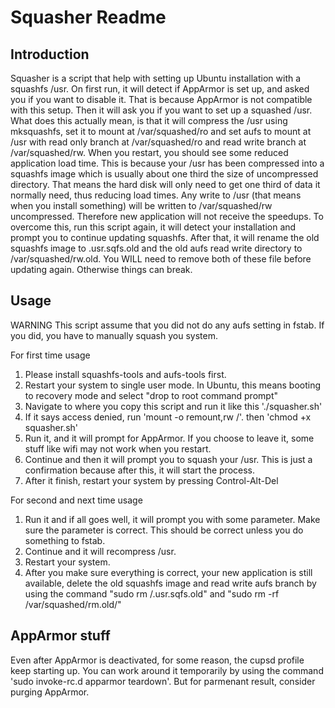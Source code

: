 Squasher Readme
===============
                           

Introduction
------------

Squasher is a script that help with setting up Ubuntu installation with a squashfs /usr. On first run, it will detect if AppArmor is set up, and asked you if you want to disable it. That is because AppArmor is not compatible with this setup. Then it will ask you if you want to set up a squashed /usr. What does this actually mean, is that it will compress the /usr using mksquashfs, set it to mount at /var/squashed/ro and set aufs to mount at /usr with read only branch at /var/squashed/ro and read write branch at /var/squashed/rw. When you restart, you should see some reduced application load time. This is because your /usr has been compressed into a squashfs image which is usually about one third the size of uncompressed directory. That means the hard disk will only need to get one third of data it normally need, thus reducing load times. Any write to /usr (that means when you install something) will be written to /var/squashed/rw uncompressed. Therefore new application will not receive the speedups. To overcome this, run this script again, it will detect your installation and prompt you to continue updating squashfs. After that, it will rename the old squashfs image to .usr.sqfs.old and the old aufs read write directory to /var/squashed/rw.old. You WILL need to remove both of these file before updating again. Otherwise things can break.


Usage 
-----
WARNING This script assume that you did not do any aufs setting in fstab. If you did, you have to manually squash you system.

For first time usage
1. Please install squashfs-tools and aufs-tools first.
2. Restart your system to single user mode. In Ubuntu, this means booting to recovery mode and select "drop to root command prompt"
3. Navigate to where you copy this script and run it like this './squasher.sh'
4. If it says access denied, run 'mount -o remount,rw /'. then 'chmod +x squasher.sh'
5. Run it, and it will prompt for AppArmor. If you choose to leave it, some stuff like wifi may not work when you restart.
5. Continue and then it will prompt you to squash your /usr. This is just a confirmation because after this, it will start the process. 
6. After it finish, restart your system by pressing Control-Alt-Del

For second and next time usage
1. Run it and if all goes well, it will prompt you with some parameter. Make sure the parameter is correct. This should be correct unless you do something to fstab.
2. Continue and it will recompress /usr.
3. Restart your system.
4. After you make sure everything is correct, your new application is still available, delete the old squashfs image and read write aufs branch by using the command "sudo rm /.usr.sqfs.old" and "sudo rm -rf /var/squashed/rm.old/"

AppArmor stuff
--------------
Even after AppArmor is deactivated, for some reason, the cupsd profile keep starting up. You can work around it temporarily by using the command 'sudo invoke-rc.d apparmor teardown'. But for parmenant result, consider purging AppArmor.
